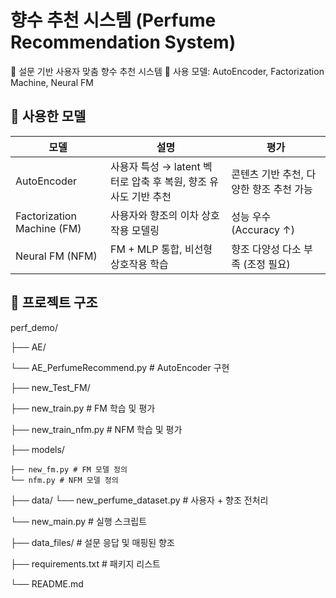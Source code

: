 # 향수 추천 시스템 (Perfume Recommendation System)

🧠 설문 기반 사용자 맞춤 향수 추천 시스템
📂 사용 모델: AutoEncoder, Factorization Machine, Neural FM

## 🧠 사용한 모델

| 모델 | 설명 | 평가 |
|-------------------------------|----------------------------------------------------------------|----------------------------------------|
|          AutoEncoder          | 사용자 특성 → latent 벡터로 압축 후 복원, 향조 유사도 기반 추천 | 콘텐츠 기반 추천, 다양한 향조 추천 가능 |
|   Factorization Machine (FM)  |              사용자와 향조의 이차 상호작용 모델링               |         성능 우수 (Accuracy ↑)         |
|        Neural FM (NFM)        |              FM + MLP 통합, 비선형 상호작용 학습               |    향조 다양성 다소 부족 (조정 필요)     |

## 📁 프로젝트 구조
perf_demo/

├── AE/
  
  └── AE_PerfumeRecommend.py   # AutoEncoder 구현
  
├── new_Test_FM/

  ├── new_train.py # FM 학습 및 평가
  
  ├── new_train_nfm.py # NFM 학습 및 평가
  
  ├── models/
  
    ├── new_fm.py # FM 모델 정의
    └── nfm.py # NFM 모델 정의
  
  ├── data/
    └── new_perfume_dataset.py # 사용자 + 향조 전처리
  
  └── new_main.py # 실행 스크립트
  
├── data_files/ # 설문 응답 및 매핑된 향조

├── requirements.txt # 패키지 리스트

└── README.md

